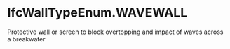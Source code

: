IfcWallTypeEnum.WAVEWALL
========================
Protective wall or screen to block overtopping and impact of waves across a
breakwater


